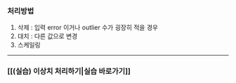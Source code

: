 ### 처리방법
1. 삭제 : 입력 error 이거나 outlier 수가 굉장히 적을 경우
2. 대치 : 다른 값으로 변경
3. 스케일링 
___
### [[(실습) 이상치 처리하기|실습 바로가기]]